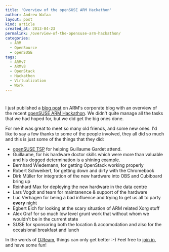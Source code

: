 ```yaml
---
title: 'Overview of the openSUSE ARM Hackathon'
author: Andrew Wafaa
layout: post
kind: article
created_at: 2013-04-23
permalink: /overview-of-the-opensuse-arm-hackathon/
categories:
  - ARM
  - OpenSource
  - openSUSE
tags:
  - ARMv7
  - ARMv8
  - OpenStack
  - Hackathon
  - Virtualization
  - Work
---
```

# 

I just published a [blog post][1] on ARM's corporate blog with an overview of the recent [openSUSE ARM Hackathon][2]. We didn't quite manage all the tasks that we had hoped for, but we did get the big ones done.

 [1]: http://blogs.arm.com/software-enablement/935-spotlight-on-the-linux-software-ecosystem-opensuse/ "ARM Spotlight on openSUSE"
 [2]: http://andrew.wafaa.eu/2013/03/14/geeko-pumping-iron-session-opensuse-arm-hackathon-08-12apr.html "Geeko Pumping Iron Session"

For me it was great to meet so many old friends, and some new ones. I'd like to say a few thanks to some of the people involved, they all did so much and this is just some of the things that they did:

* [openSUSE TSP][2] for helping Guillaume Gardet attend. 
* Guillaume, for his hardware doctor skills which were more than valuable and his dogged determination is a shining example. 
* Bernhard Wiedemann, for getting OpenStack working properly 
* Robert Schweikert, for getting down and dirty with the Chromebook
* Dirk Müller for integration of the new hardware into OBS and Cubiboard bring up
* Reinhard Max for deploying the new hardware in the data centre
* Lars Vogdt and team for maintanence & support of the hardware
* Luc Verhagen for being a bad influence and trying to get us all to party **every** night
* Egbert Eich for looking at the scary situation of ARM related Xorg stuff
* Alex Graf for so much low level grunt work that without whom we wouldn't be in the current state
* SUSE for sponsoring both the location & accomodation and also for the occaisional breakfast and lunch

 [3]: https://en.opensuse.org/openSUSE:Travel_Support_Program "openSUSE Travel Support Program"

In the words of [D:Ream][4], things can only get better :-) Feel free to [join in][5], and have some fun!

 [4]: http://en.wikipedia.org/wiki/D_Ream "D:Ream, the group"
 [5]: http://en.opensuse.org/Portal:ARM "openSUSE on ARM Portal"

